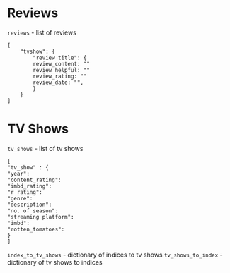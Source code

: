 # Reviews

`reviews`  - list of reviews
```
[
    "tvshow": {
        "review title": {
        review_content: ""
        review_helpful: ""
        review_rating: ""
        review_date: "",
        }
    }
]
```

# TV Shows

`tv_shows` - list of tv shows
```
[
"tv_show" : {
"year":
"content_rating":
"imbd_rating":
"r rating":
"genre":
"description":
"no. of season":
"streaming platform":
"imbd":
"rotten_tomatoes":
}
]
```

`index_to_tv_shows` - dictionary of indices to tv shows
`tv_shows_to_index` - dictionary of tv shows to indices
